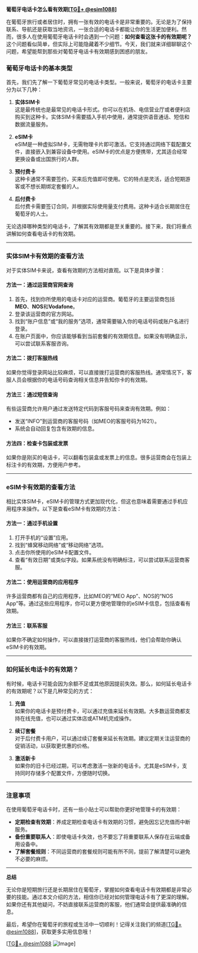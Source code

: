 **葡萄牙电话卡怎么看有效期[[TG💪+ @esim1088](https://t.me/s/esim1088)]**

在葡萄牙旅行或者居住时，拥有一张有效的电话卡是非常重要的。无论是为了保持联系、导航还是获取当地资讯，一张合适的电话卡都能让你的生活更加便利。然而，很多人在使用葡萄牙电话卡时会遇到一个问题：**如何查看这张卡的有效期呢？** 这个问题看似简单，但实际上可能隐藏着不少细节。今天，我们就来详细聊聊这个问题，希望能帮到那些对葡萄牙电话卡有效期感到困惑的朋友。

### 葡萄牙电话卡的基本类型

首先，我们先了解一下葡萄牙常见的电话卡类型。一般来说，葡萄牙的电话卡主要分为以下几种：

1. **实体SIM卡**  
   这是最传统也是最常见的电话卡形式。你可以在机场、电信营业厅或者便利店购买到这种卡。实体SIM卡需要插入手机中使用，通常提供语音通话、短信和数据流量服务。

2. **eSIM卡**  
   eSIM是一种虚拟SIM卡，无需物理卡片即可激活。它支持通过网络下载配置文件，直接嵌入到兼容设备中使用。eSIM卡的优点是方便携带，尤其适合经常更换设备或出国旅行的人群。

3. **预付费卡**  
   这种卡通常不需要签约，买来后充值即可使用。它的特点是灵活，适合短期游客或不想长期绑定套餐的人。

4. **后付费卡**  
   后付费卡需要签订合同，并根据实际使用量支付费用。这种卡适合长期居住在葡萄牙的人士。

无论选择哪种类型的电话卡，了解其有效期都是至关重要的。接下来，我们将重点讲解如何查看电话卡的有效期。

---

### 实体SIM卡有效期的查看方法

对于实体SIM卡来说，查看有效期的方法相对直观。以下是具体步骤：

#### 方法一：通过运营商官网查询
1. 首先，找到你所使用的电话卡对应的运营商。葡萄牙的主要运营商包括**MEO**、**NOS**和**Vodafone**。
2. 登录该运营商的官方网站。
3. 找到“账户信息”或“我的服务”选项，通常需要输入你的电话号码或账户名进行登录。
4. 在账户页面中，你应该能够看到当前套餐的有效期信息。如果没有明确显示，可以尝试联系客服咨询。

#### 方法二：拨打客服热线
如果你觉得登录网站比较麻烦，可以直接拨打运营商的客服热线。通常情况下，客服人员会根据你的电话号码查询相关信息并告知你卡的有效期。

#### 方法三：通过短信查询
有些运营商允许用户通过发送特定代码到客服号码来查询有效期。例如：
- 发送“INFO”到运营商的客服号码（如MEO的客服号码为1621）。
- 系统会自动回复包含有效期的信息。

#### 方法四：检查卡包装或发票
如果你是刚买的电话卡，可以翻看包装盒或发票上的信息。很多运营商会在包装上标注卡的有效期，方便用户参考。

---

### eSIM卡有效期的查看方法

相比实体SIM卡，eSIM卡的管理方式更加现代化，但这也意味着需要通过手机应用程序来操作。以下是查看eSIM卡有效期的方法：

#### 方法一：通过手机设置
1. 打开手机的“设置”应用。
2. 找到“蜂窝移动网络”或“移动网络”选项。
3. 点击你所使用的eSIM卡配置文件。
4. 查看“有效日期”或类似字段。如果系统没有明确标注，可以尝试联系运营商客服。

#### 方法二：使用运营商的应用程序
许多运营商都有自己的应用程序，比如MEO的“MEO App”、NOS的“NOS App”等。通过这些应用程序，你可以更方便地管理你的eSIM卡信息，包括查看有效期。

#### 方法三：联系客服
如果你不确定如何操作，可以直接拨打运营商的客服热线，他们会帮助你确认eSIM卡的有效期。

---

### 如何延长电话卡的有效期？

有时候，电话卡可能会因为余额不足或其他原因提前失效。那么，如何延长电话卡的有效期呢？以下是几种常见的方式：

1. **充值**  
   如果你的电话卡是预付费卡，可以通过充值来延长有效期。大多数运营商都支持在线充值，也可以通过实体店或ATM机完成操作。

2. **续订套餐**  
   对于后付费卡用户，可以通过续订套餐来延长有效期。建议定期关注运营商的促销活动，以获取更优惠的价格。

3. **激活新卡**  
   如果你的旧卡已经过期，可以考虑激活一张新的电话卡。尤其是eSIM卡，支持同时存储多个配置文件，方便随时切换。

---

### 注意事项

在使用葡萄牙电话卡时，还有一些小贴士可以帮助你更好地管理卡的有效期：

- **定期检查有效期**：养成定期检查电话卡有效期的习惯，避免因忘记充值而中断服务。
- **备份重要联系人**：即使电话卡失效，也不要忘了将重要联系人保存在云端或备用设备中。
- **了解套餐规则**：不同运营商的套餐规则可能有所不同，提前了解清楚可以避免不必要的麻烦。

---

**总结**

无论你是短期旅行还是长期居住在葡萄牙，掌握如何查看电话卡有效期都是非常必要的技能。通过本文介绍的方法，相信你已经对如何管理电话卡有了更深的理解。如果你还有其他疑问，不妨直接联系运营商的客服，他们通常会提供最准确的信息。

最后，希望你在葡萄牙的旅程或生活中一切顺利！记得关注我们的频道[[TG💪+ @esim1088](https://t.me/s/esim1088)]，获取更多实用信息哦！

[[TG💪+ @esim1088](https://t.me/s/esim1088) ![Image](https://i.postimg.cc/4NQfJmqS/Snipaste-2025-05-13-00-14-12.png)]